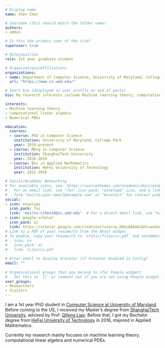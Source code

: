 ```yaml
---
# Display name
name: Chen Chen

# Username (this should match the folder name)
authors:
- admin

# Is this the primary user of the site?
superuser: true

# Role/position
role: 1st year graduate student

# Organizations/Affiliations
organizations:
- name: Department of Computer Science, University of Maryland, College Park
  url: "https://www.cs.umd.edu/"

# Short bio (displayed in user profile at end of posts)
bio: My research interests include Machine learning theory, computational linear algebra and numerical PDEs.

interests:
- Machine learning theory
- Computational linear algebra
- Numerical PDEs

education:
  courses:
  - course: PhD in Computer Science
    institution: University of Maryland, College Park
    year: 2019-present
  - course: MEng in Computer Science
    institution: ShanghaiTech University
    year: 2016-2019
  - course: BSc in Applied Mathematics
    institution: HeFei University of Technology
    year: 2012-2016

# Social/Academic Networking
# For available icons, see: https://sourcethemes.com/academic/docs/widgets/#icons
#   For an email link, use "fas" icon pack, "envelope" icon, and a link in the
#   form "mailto:your-email@example.com" or "#contact" for contact widget.
social:
- icon: envelope
  icon_pack: fas
  link: 'mailto:cchen24@cs.umd.edu'  # For a direct email link, use "mailto:test@example.org".
- icon: google-scholar
  icon_pack: ai
  link: https://scholar.google.com/citations?user=p_bDUuQAAAAJ&hl=en&authuser=2
# Link to a PDF of your resume/CV from the About widget.
# To enable, copy your resume/CV to `static/files/cv.pdf` and uncomment the lines below.  
# - icon: cv
#   icon_pack: ai
#   link: files/cv.pdf

# Enter email to display Gravatar (if Gravatar enabled in Config)
email: ""
  
# Organizational groups that you belong to (for People widget)
#   Set this to `[]` or comment out if you are not using People widget.  
user_groups:
- Researchers
- Visitors
---
```


I am a 1st year PhD student in [Computer Science at University of Maryland](https://www.cs.umd.edu/). Before coming to the US, I received my Master’s degree from [ShanghaiTech University](http://www.shanghaitech.edu.cn/eng/main.htm), advised by Prof. [Qifeng Liao](https://scholar.google.com/citations?user=9XKE7FYAAAAJ&hl=en). Before that, I got my Bachelor degree from [HeFei University of Technology](http://en.hfut.edu.cn/index.php) in 2016, majored in Applied Mathematics.

Currently my research mainly focuses on machine learning theory, computational linear algebra and numerical PDEs.
